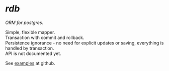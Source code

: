 _rdb_
===
_ORM for postgres_. 


Simple, flexible mapper.  
Transaction with commit and rollback.  
Persistence ignorance - no need for explicit updates or saving, everything is handled by transaction.  
API is not documented yet.

See [examples][0] at github.

[0]:https://github.com/alfateam/rdb/tree/master/examples